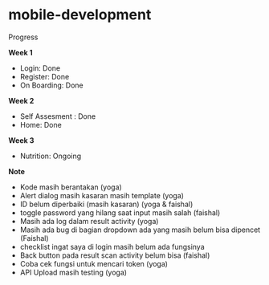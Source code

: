 # mobile-development

Progress

<b> Week 1 </b>
- Login: Done
- Register: Done 
- On Boarding: Done

<b> Week 2 </b>
- Self Assesment : Done
- Home: Done

<b> Week 3 </b>
- Nutrition: Ongoing

<b> Note </b>
- Kode masih berantakan (yoga)
- Alert dialog masih kasaran masih template (yoga)
- ID belum diperbaiki (masih kasaran) (yoga & faishal)
- toggle password yang hilang saat input masih salah (faishal)
- Masih ada log dalam result activity (yoga) 
- Masih ada bug di bagian dropdown ada yang masih belum bisa dipencet (Faishal)
- checklist ingat saya di login masih belum ada fungsinya
- Back button pada result scan activity belum bisa (faishal)
- Coba cek fungsi untuk mencari token (yoga)
- API Upload masih testing (yoga)
  
